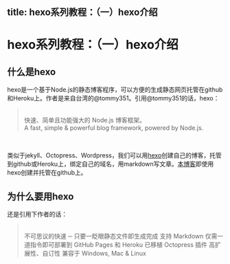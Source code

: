 title: hexo系列教程：（一）hexo介绍
---
# hexo系列教程：（一）hexo介绍
## 什么是hexo
hexo是一个基于Node.js的静态博客程序，可以方便的生成静态网页托管在github和Heroku上。作者是来自台湾的@tommy351。引用@tommy351的话，hexo：

><br>快速、简单且功能强大的 Node.js 博客框架。<br>
A fast, simple & powerful blog framework, powered by Node.js.
<br>


类似于jekyll、Octopress、Wordpress，我们可以用[hexo](http://zespia.tw/hexo/zh-CN/)创建自己的博客，托管到github或Heroku上，绑定自己的域名，用markdown写文章。[本博客](http://www.azber.com)即使用hexo创建并托管在github上。
## 为什么要用hexo
还是引用下作者的话：
><br>不可思议的快速 ─ 只要一眨眼静态文件即生成完成
支持 Markdown
仅需一道指令即可部署到 GitHub Pages 和 Heroku
已移植 Octopress 插件
高扩展性、自订性
兼容于 Windows, Mac & Linux
<br>
